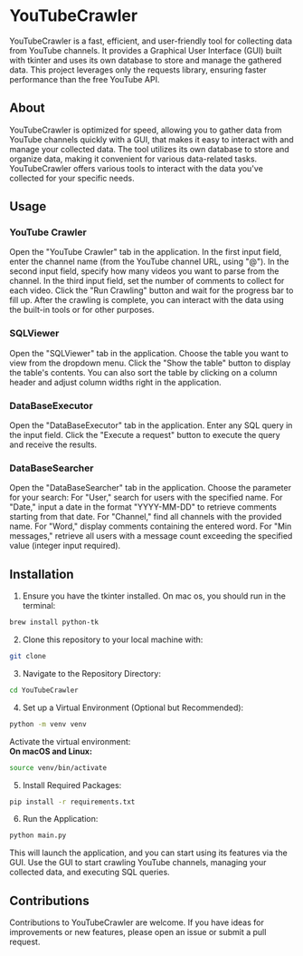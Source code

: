 # YouTubeCrawler

YouTubeCrawler is a fast, efficient, and user-friendly tool for collecting data from YouTube channels. It provides a Graphical User Interface (GUI) built with tkinter and uses its own database to store and manage the gathered data. This project leverages only the requests library, ensuring faster performance than the free YouTube API.

## About
YouTubeCrawler is optimized for speed, allowing you to gather data from YouTube channels quickly with a GUI, that makes it easy to interact with and manage your collected data. The tool utilizes its own database to store and organize data, making it convenient for various data-related tasks. YouTubeCrawler offers various tools to interact with the data you've collected for your specific needs.

## Usage
### YouTube Crawler
Open the "YouTube Crawler" tab in the application.
In the first input field, enter the channel name (from the YouTube channel URL, using "@").
In the second input field, specify how many videos you want to parse from the channel.
In the third input field, set the number of comments to collect for each video.
Click the "Run Crawling" button and wait for the progress bar to fill up.
After the crawling is complete, you can interact with the data using the built-in tools or for other purposes.

### SQLViewer
Open the "SQLViewer" tab in the application.
Choose the table you want to view from the dropdown menu.
Click the "Show the table" button to display the table's contents.
You can also sort the table by clicking on a column header and adjust column widths right in the application.

### DataBaseExecutor
Open the "DataBaseExecutor" tab in the application.
Enter any SQL query in the input field.
Click the "Execute a request" button to execute the query and receive the results.

### DataBaseSearcher
Open the "DataBaseSearcher" tab in the application.
Choose the parameter for your search:
For "User," search for users with the specified name.
For "Date," input a date in the format "YYYY-MM-DD" to retrieve comments starting from that date.
For "Channel," find all channels with the provided name.
For "Word," display comments containing the entered word.
For "Min messages," retrieve all users with a message count exceeding the specified value (integer input required).

## Installation
1. Ensure you have the tkinter installed. On mac os, you should run in the terminal:
 ```sh
 brew install python-tk
 ```
2. Clone this repository to your local machine with:
 ```sh
 git clone 
 ```
3. Navigate to the Repository Directory:
 ```sh
 cd YouTubeCrawler
 ```
4. Set up a Virtual Environment (Optional but Recommended):
 ```sh
 python -m venv venv
 ```
   Activate the virtual environment:\
   **On macOS and Linux:**
 ```sh
 source venv/bin/activate
 ```
5. Install Required Packages:
 ```sh
 pip install -r requirements.txt
 ```
6. Run the Application:
 ```sh
 python main.py
 ```
This will launch the application, and you can start using its features via the GUI. Use the GUI to start crawling YouTube channels, managing your collected data, and executing SQL queries.

## Contributions
Contributions to YouTubeCrawler are welcome. If you have ideas for improvements or new features, please open an issue or submit a pull request.

